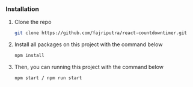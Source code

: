 ### Installation

1. Clone the repo
   ```sh
   git clone https://github.com/fajriputra/react-countdowntimer.git
   ```
2. Install all packages on this project with the command below 
   ```sh
   npm install
   ```
5. Then, you can running this project with the command below 
   ```
   npm start / npm run start
   ```


